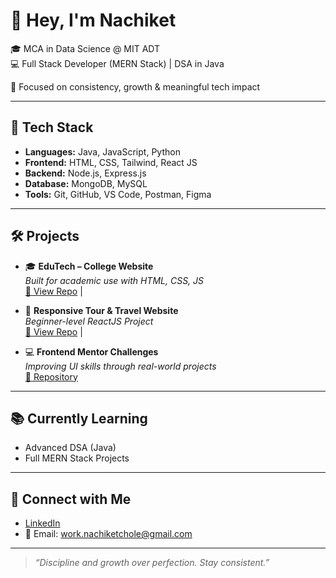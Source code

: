 # 👋 Hey, I'm Nachiket

🎓 MCA in Data Science @ MIT ADT  
💻 Full Stack Developer (MERN Stack) | DSA in Java 

🧠 Focused on consistency, growth & meaningful tech impact

---

## 🚀 Tech Stack

- **Languages:** Java, JavaScript, Python
- **Frontend:** HTML, CSS, Tailwind, React JS
- **Backend:** Node.js, Express.js
- **Database:** MongoDB, MySQL
- **Tools:** Git, GitHub, VS Code, Postman, Figma

---

## 🛠️ Projects

- 🎓 **EduTech – College Website**  
  _Built for academic use with HTML, CSS, JS_  
  [🔗 View Repo](https://nach1ket03.github.io/edutech/) |

- 🧭 **Responsive Tour & Travel Website**  
  _Beginner-level ReactJS Project_  
  [🔗 View Repo](https://github.com/nach1ket03) |

- 💻 **Frontend Mentor Challenges**  
  _Improving UI skills through real-world projects_  
  [📁 Repository](https://github.com/nach1ket03/frontend-mentor-challenges)

---

## 📚 Currently Learning

- Advanced DSA (Java)
- Full MERN Stack Projects

---

## 🤝 Connect with Me

- [LinkedIn](https://www.linkedin.com/in/nachiket03/)
- 📧 Email: work.nachiketchole@gmail.com

---

> _“Discipline and growth over perfection. Stay consistent.”_

